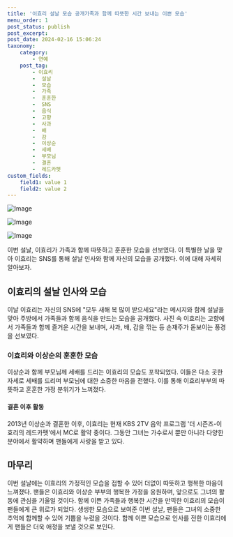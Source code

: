 ```yaml
---
title: '이효리 설날 모습 공개가족과 함께 따뜻한 시간 보내는 이쁜 모습'
menu_order: 1
post_status: publish
post_excerpt: 
post_date: 2024-02-16 15:06:24
taxonomy:
    category:
        - 연예
    post_tag:
        - 이효리
        -  설날
        -  모습
        -  가족
        -  훈훈한
        -  SNS
        -  음식
        -  고향
        -  사과
        -  배
        -  감
        -  이상순
        -  세배
        -  부모님
        -  결혼
        -  레드카펫
custom_fields:
    field1: value 1
    field2: value 2
---
```


![Image](https://mimgnews.pstatic.net/image/108/2024/02/10/0003214159_001_20240210162701200.jpg?type=w540)

![Image](https://ssl.pstatic.net/mimgnews/image/108/2024/02/10/0003214159_002_20240210162701256.jpg?type=w540)

![Image](https://mimgnews.pstatic.net/image/108/2024/02/10/0003214159_003_20240210162701317.jpg?type=w540)

이번 설날, 이효리가 가족과 함께 따뜻하고 훈훈한 모습을 선보였다. 이 특별한 날을 맞아 이효리는 SNS를 통해 설날 인사와 함께 자신의 모습을 공개했다. 이에 대해 자세히 알아보자.
## 이효리의 설날 인사와 모습
이날 이효리는 자신의 SNS에 "모두 새해 복 많이 받으세요"라는 메시지와 함께 설날을 맞아 주방에서 가족들과 함께 음식을 만드는 모습을 공개했다. 사진 속 이효리는 고향에서 가족들과 함께 즐거운 시간을 보내며, 사과, 배, 감을 깎는 등 손재주가 돋보이는 풍경을 선보였다.
### 이효리와 이상순의 훈훈한 모습
이상순과 함께 부모님께 세배를 드리는 이효리의 모습도 포착되었다. 이들은 다소 곳한 자세로 세배를 드리며 부모님에 대한 소중한 마음을 전했다. 이를 통해 이효리부부의 따뜻하고 훈훈한 가정 분위기가 느껴졌다.
#### 결혼 이후 활동
2013년 이상순과 결혼한 이후, 이효리는 현재 KBS 2TV 음악 프로그램 '더 시즌즈-이효리의 레드카펫'에서 MC로 활약 중이다. 그동안 그녀는 가수로서 뿐만 아니라 다양한 분야에서 활약하며 팬들에게 사랑을 받고 있다.
## 마무리
이번 설날에는 이효리의 가정적인 모습을 접할 수 있어 더없이 따뜻하고 행복한 마음이 느껴졌다. 팬들은 이효리와 이상순 부부의 행복한 가정을 응원하며, 앞으로도 그녀의 활동에 관심을 기울일 것이다. 함께 이쁜 가족들과 행복한 시간을 만끽한 이효리의 모습이 팬들에게 큰 위로가 되었다. 생생한 모습으로 보여준 이번 설날, 팬들은 그녀의 소중한 추억에 함께할 수 있어 기쁨을 누렸을 것이다. 함께 이쁜 모습으로 인사를 전한 이효리에게 팬들은 더욱 애정을 보낼 것으로 보인다.
